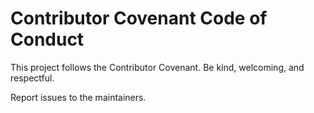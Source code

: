 # Contributor Covenant Code of Conduct

This project follows the Contributor Covenant. Be kind, welcoming, and respectful.

Report issues to the maintainers.
